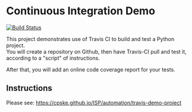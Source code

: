 Continuous Integration Demo
============================
[![Build Status](https://travis-ci.com/Sahanon-P/demo-pyci.svg?branch=master)](https://travis-ci.com/Sahanon-P/demo-pyci)

This project demonstrates use of Travis CI to build and test a Python project.  
You will create a repository on Github, then have Travis-CI pull and test it,
according to a "script" of instructions.

After that, you will add an online code coverage report for your tests.

## Instructions

Please see: https://cpske.github.io/ISP/automation/travis-demo-project

